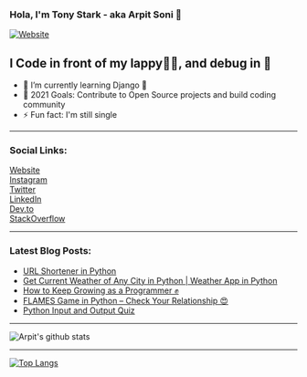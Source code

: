### Hola, I'm Tony Stark - aka Arpit Soni 👋

[![Website](https://img.shields.io/website?label=codesnail.com&style=for-the-badge&url=https%3A%2F%2Fcodestackr.com)](https://www.codesnail.com)

## I Code in front of my lappy👨‍💻, and debug in 🚽 

- 🌱 I’m currently learning Django 🦄
- 🎯 2021 Goals: Contribute to Open Source projects and build coding community
- ⚡ Fun fact: I'm still single

---

### Social Links:

[Website](https://www.codesnail.com/)<br>
[Instagram](https://www.instagram.com/code_snail/)<br>
[Twitter](https://twitter.com/code_snail)<br>
[LinkedIn](https://www.linkedin.com/in/arpitsoni108/)<br>
[Dev.to](https://dev.to/codesnail/)<br>
[StackOverflow](https://stackoverflow.com/users/8997228/arpit-soni)

---

### Latest Blog Posts:

<!-- BLOG-POST-LIST:START -->
- [URL Shortener in Python](https://www.codesnail.com/url-shortener-in-python/)
- [Get Current Weather of Any City in Python | Weather App in Python](https://www.codesnail.com/get-current-weather-of-any-city-in-python-weather-app-in-python/)
- [How to Keep Growing as a Programmer ✊](https://www.codesnail.com/how-to-keep-growing-as-a-programmer/)
- [FLAMES Game in Python – Check Your Relationship 😍](https://www.codesnail.com/flames-game-in-python/)
- [Python Input and Output Quiz](https://www.codesnail.com/python-input-and-output-quiz/)
<!-- BLOG-POST-LIST:END -->

---
![Arpit's github stats](https://github-readme-stats.vercel.app/api?username=soniarpit&show_icons=true&theme=dark&icon_color=fff)

---
[![Top Langs](https://github-readme-stats.vercel.app/api/top-langs/?username=soniarpit)](https://github.com/SoniArpit/)

